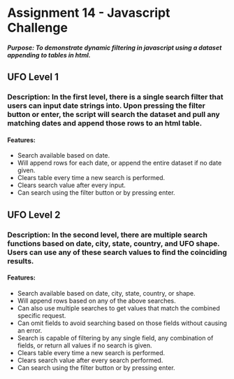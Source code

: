 # Assignment 14 - Javascript Challenge 
##### Purpose: To demonstrate dynamic filtering in javascript using a dataset appending to tables in html.


## UFO Level 1
### Description: In the first level, there is a single search filter that users can input date strings into. Upon pressing the filter button or enter, the script will search the dataset and pull any matching dates and append those rows to an html table. 
#### Features:
* Search available based on date.
* Will append rows for each date, or append the entire dataset if no date given.
* Clears table every time a new search is performed.
* Clears search value after every input.
* Can search using the filter button or by pressing enter.

## UFO Level 2
### Description: In the second level, there are multiple search functions based on date, city, state, country, and UFO shape. Users can use any of these search values to find the coinciding results.
#### Features:
* Search available based on date, city, state, country, or shape.
* Will append rows based on any of the above searches.
* Can also use multiple searches to get values that match the combined specific request.
* Can omit fields to avoid searching based on those fields without causing an error.
* Search is capable of filtering by any single field, any combination of fields, or return all values if no search is given.
* Clears table every time a new search is performed.
* Clears search value after every search performed.
* Can search using the filter button or by pressing enter.